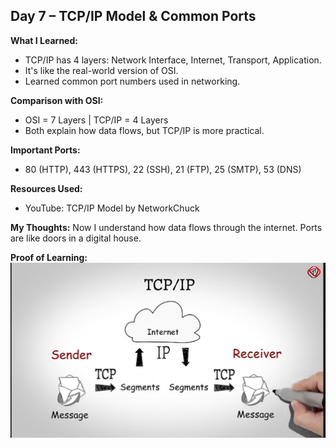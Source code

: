 ## Day 7 – TCP/IP Model & Common Ports

**What I Learned:**
- TCP/IP has 4 layers: Network Interface, Internet, Transport, Application.
- It's like the real-world version of OSI.
- Learned common port numbers used in networking.

**Comparison with OSI:**
- OSI = 7 Layers | TCP/IP = 4 Layers
- Both explain how data flows, but TCP/IP is more practical.

**Important Ports:**
- 80 (HTTP), 443 (HTTPS), 22 (SSH), 21 (FTP), 25 (SMTP), 53 (DNS)

**Resources Used:**
- YouTube: TCP/IP Model by NetworkChuck

**My Thoughts:**
Now I understand how data flows through the internet. Ports are like doors in a digital house.

**Proof of Learning:**
![Screenshot](Screenshot_2025_0412_213512.jpg)
